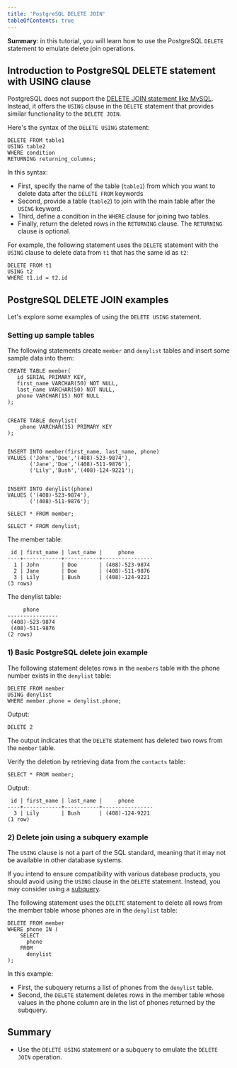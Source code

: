 ```yaml
---
title: 'PostgreSQL DELETE JOIN'
tableOfContents: true
---
```


**Summary**: in this tutorial, you will learn how to use the PostgreSQL `DELETE` statement to emulate delete join operations.

## Introduction to PostgreSQL DELETE statement with USING clause

PostgreSQL does not support the [DELETE JOIN statement like MySQL](https://www.mysqltutorial.org/mysql-basics/mysql-delete-join/). Instead, it offers the `USING` clause in the `DELETE` statement that provides similar functionality to the `DELETE JOIN`.

Here's the syntax of the `DELETE USING` statement:

```
DELETE FROM table1
USING table2
WHERE condition
RETURNING returning_columns;
```

In this syntax:

- First, specify the name of the table (`table1`) from which you want to delete data after the `DELETE FROM` keywords
- Second, provide a table (`table2`) to join with the main table after the `USING` keyword.
- Third, define a condition in the `WHERE` clause for joining two tables.
- Finally, return the deleted rows in the `RETURNING` clause. The `RETURNING` clause is optional.

For example, the following statement uses the `DELETE` statement with the `USING` clause to delete data from `t1` that has the same id as `t2`:

```
DELETE FROM t1
USING t2
WHERE t1.id = t2.id
```

## PostgreSQL DELETE JOIN examples

Let's explore some examples of using the `DELETE USING` statement.

### Setting up sample tables

The following statements create `member` and `denylist` tables and insert some sample data into them:

```
CREATE TABLE member(
   id SERIAL PRIMARY KEY,
   first_name VARCHAR(50) NOT NULL,
   last_name VARCHAR(50) NOT NULL,
   phone VARCHAR(15) NOT NULL
);


CREATE TABLE denylist(
    phone VARCHAR(15) PRIMARY KEY
);


INSERT INTO member(first_name, last_name, phone)
VALUES ('John','Doe','(408)-523-9874'),
       ('Jane','Doe','(408)-511-9876'),
       ('Lily','Bush','(408)-124-9221');


INSERT INTO denylist(phone)
VALUES ('(408)-523-9874'),
       ('(408)-511-9876');

SELECT * FROM member;

SELECT * FROM denylist;
```

The member table:

```
 id | first_name | last_name |     phone
----+------------+-----------+----------------
  1 | John       | Doe       | (408)-523-9874
  2 | Jane       | Doe       | (408)-511-9876
  3 | Lily       | Bush      | (408)-124-9221
(3 rows)
```

The denylist table:

```
     phone
----------------
 (408)-523-9874
 (408)-511-9876
(2 rows)
```

### 1) Basic PostgreSQL delete join example

The following statement deletes rows in the `members` table with the phone number exists in the `denylist` table:

```
DELETE FROM member
USING denylist
WHERE member.phone = denylist.phone;
```

Output:

```
DELETE 2
```

The output indicates that the `DELETE` statement has deleted two rows from the `member` table.

Verify the deletion by retrieving data from the `contacts` table:

```
SELECT * FROM member;
```

Output:

```
 id | first_name | last_name |     phone
----+------------+-----------+----------------
  3 | Lily       | Bush      | (408)-124-9221
(1 row)
```

### 2) Delete join using a subquery example

The `USING` clause is not a part of the SQL standard, meaning that it may not be available in other database systems.

If you intend to ensure compatibility with various database products, you should avoid using the `USING` clause in the `DELETE` statement. Instead, you may consider using a [subquery](/docs/postgresql/postgresql-subquery).

The following statement uses the `DELETE` statement to delete all rows from the member table whose phones are in the `denylist` table:

```
DELETE FROM member
WHERE phone IN (
    SELECT
      phone
    FROM
      denylist
);
```

In this example:

- First, the subquery returns a list of phones from the `denylist` table.
- Second, the `DELETE` statement deletes rows in the member table whose values in the phone column are in the list of phones returned by the subquery.

## Summary

- Use the `DELETE USING` statement or a subquery to emulate the `DELETE JOIN` operation.
